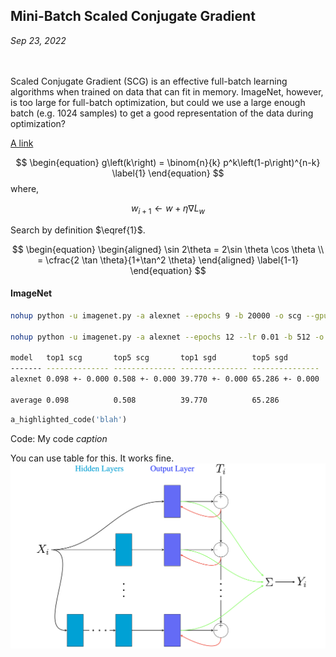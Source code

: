## Mini-Batch Scaled Conjugate Gradient
*Sep 23, 2022*  
&nbsp;  
&nbsp;  

Scaled Conjugate Gradient (SCG) is an effective full-batch learning algorithms when trained on data that can fit in memory. ImageNet, however, is too large for full-batch optimization, but could we use a large enough batch (e.g. 1024 samples) to get a good representation of the data during optimization?

[A link](https://example.com)

$$
\begin{equation}
g\left(k\right) = \binom{n}{k} p^k\left(1-p\right)^{n-k}
\label{1}
\end{equation}
$$
where,

$$
\begin{equation}
  w_{i+1} \leftarrow w + \eta \nabla L_w
\label{e}
\end{equation}
$$

Search by definition $\eqref{1}$.

$$
\begin{equation}
\begin{aligned} 
\sin 2\theta = 2\sin \theta \cos \theta \\ = \cfrac{2 \tan \theta}{1+\tan^2 \theta} 
\end{aligned} 
\label{1-1}
\end{equation}
$$

#### ImageNet

```bash
nohup python -u imagenet.py -a alexnet --epochs 9 -b 20000 -o scg --gpu 0 --exp-id 3 > log.out &

nohup python -u imagenet.py -a alexnet --epochs 12 --lr 0.01 -b 512 -o sgd --gpu 0 --exp-id 1 > log.out &

model   top1 scg       top5 scg       top1 sgd        top5 sgd
------- -------------- -------------- --------------- ---------------
alexnet 0.098 +- 0.000 0.508 +- 0.000 39.770 +- 0.000 65.286 +- 0.000

average 0.098          0.508          39.770          65.286
```

```python
a_highlighted_code('blah')
```
Code: My code *caption*



You can use table for this. It works fine.
![alt ><](progressive_cascade_nets_1.png)